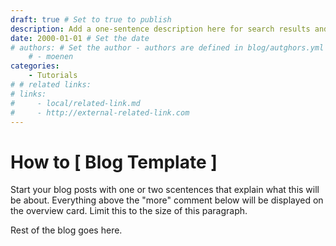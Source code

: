 ```yaml
---
draft: true # Set to true to publish
description: Add a one-sentence description here for search results and social sharing. Limit it to *maximum* 150 characters. This parahraph has 147 characters. # Replace
date: 2000-01-01 # Set the date
# authors: # Set the author - authors are defined in blog/autghors.yml
    # - moenen
categories:
    - Tutorials
# # related links:
# links:
#     - local/related-link.md
#     - http://external-related-link.com
---
```


# How to [ Blog Template ]

Start your blog posts with one or two scentences that explain what this will be about. Everything above the "more" comment below will be displayed on the overview card. Limit this to the size of this paragraph.

<!-- more -->

Rest of the blog goes here.
